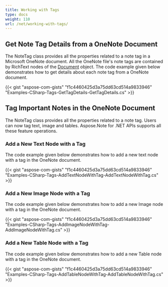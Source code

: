 ```yaml
---
title: Working with Tags
type: docs
weight: 110
url: /net/working-with-tags/
---
```


## **Get Note Tag Details from a OneNote Document**
The NoteTag class provides all the properties related to a note tag in a Microsoft OneNote document. All the OneNote file's note tags are contained by RichText nodes of the [Document](http://www.aspose.com/api/net/note/aspose.note/document) object. The code example given below demonstrates how to get details about each note tag from a OneNote document.

{{< gist "aspose-com-gists" "f1c4460425d3a75dd63cd514a9833946" "Examples-CSharp-Tags-GetTagDetails-GetTagDetails.cs" >}}
## **Tag Important Notes in the OneNote Document**
The NoteTag class provides all the properties related to a note tag. Users can now tag text, image and tables. Aspose.Note for .NET APIs supports all these feature operations.
### **Add a New Text Node with a Tag**
The code example given below demonstrates how to add a new text node with a tag in the OneNote document.

{{< gist "aspose-com-gists" "f1c4460425d3a75dd63cd514a9833946" "Examples-CSharp-Tags-AddTextNodeWithTag-AddTextNodeWithTag.cs" >}}
### **Add a New Image Node with a Tag**
The code example given below demonstrates how to add a new Image node with a tag in the OneNote document.

{{< gist "aspose-com-gists" "f1c4460425d3a75dd63cd514a9833946" "Examples-CSharp-Tags-AddImageNodeWithTag-AddImageNodeWithTag.cs" >}}
### **Add a New Table Node with a Tag**
The code example given below demonstrates how to add a new Table node with a tag in the OneNote document.

{{< gist "aspose-com-gists" "f1c4460425d3a75dd63cd514a9833946" "Examples-CSharp-Tags-AddTableNodeWithTag-AddTableNodeWithTag.cs" >}}
